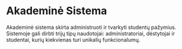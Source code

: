 # Akademinė Sistema

Akademinė sistema skirta administruoti ir tvarkyti studentų pažymius. Sistemoje gali dirbti trijų tipų naudotojai: administratoriai, dėstytojai ir studentai, kurių kiekvienas turi unikalių funkcionalumų.
